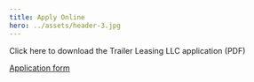 ```yaml
---
title: Apply Online
hero: ../assets/header-3.jpg
---
```


Click here to download the Trailer Leasing LLC application (PDF)

<a class="button-content" href="../assets/pdfs/application.pdf" target="_blank">Application form</a>
